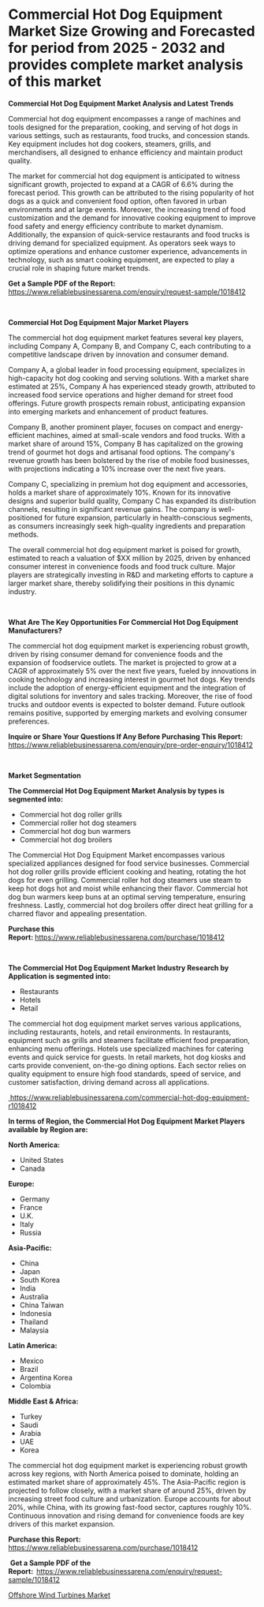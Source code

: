 <p><h1>Commercial Hot Dog Equipment Market Size Growing and Forecasted for period from 2025 - 2032 and provides complete market analysis of this market</h1></p><p><strong>Commercial Hot Dog Equipment Market Analysis and Latest Trends</strong></p>
<p><p>Commercial hot dog equipment encompasses a range of machines and tools designed for the preparation, cooking, and serving of hot dogs in various settings, such as restaurants, food trucks, and concession stands. Key equipment includes hot dog cookers, steamers, grills, and merchandisers, all designed to enhance efficiency and maintain product quality.</p><p>The market for commercial hot dog equipment is anticipated to witness significant growth, projected to expand at a CAGR of 6.6% during the forecast period. This growth can be attributed to the rising popularity of hot dogs as a quick and convenient food option, often favored in urban environments and at large events. Moreover, the increasing trend of food customization and the demand for innovative cooking equipment to improve food safety and energy efficiency contribute to market dynamism. Additionally, the expansion of quick-service restaurants and food trucks is driving demand for specialized equipment. As operators seek ways to optimize operations and enhance customer experience, advancements in technology, such as smart cooking equipment, are expected to play a crucial role in shaping future market trends.</p></p>
<p><strong>Get a Sample PDF of the Report:&nbsp;</strong> <a href="https://www.reliablebusinessarena.com/enquiry/request-sample/1018412?utm_campaign=2112&utm_medium=2&utm_source=Github&utm_content=ia&utm_term=21032025&utm_id=commercial-hot-dog-equipment">https://www.reliablebusinessarena.com/enquiry/request-sample/1018412</a></p>
<p>&nbsp;</p>
<p><strong>Commercial Hot Dog Equipment Major Market Players</strong></p>
<p><p>The commercial hot dog equipment market features several key players, including Company A, Company B, and Company C, each contributing to a competitive landscape driven by innovation and consumer demand.</p><p>Company A, a global leader in food processing equipment, specializes in high-capacity hot dog cooking and serving solutions. With a market share estimated at 25%, Company A has experienced steady growth, attributed to increased food service operations and higher demand for street food offerings. Future growth prospects remain robust, anticipating expansion into emerging markets and enhancement of product features.</p><p>Company B, another prominent player, focuses on compact and energy-efficient machines, aimed at small-scale vendors and food trucks. With a market share of around 15%, Company B has capitalized on the growing trend of gourmet hot dogs and artisanal food options. The company's revenue growth has been bolstered by the rise of mobile food businesses, with projections indicating a 10% increase over the next five years.</p><p>Company C, specializing in premium hot dog equipment and accessories, holds a market share of approximately 10%. Known for its innovative designs and superior build quality, Company C has expanded its distribution channels, resulting in significant revenue gains. The company is well-positioned for future expansion, particularly in health-conscious segments, as consumers increasingly seek high-quality ingredients and preparation methods.</p><p>The overall commercial hot dog equipment market is poised for growth, estimated to reach a valuation of $XX million by 2025, driven by enhanced consumer interest in convenience foods and food truck culture. Major players are strategically investing in R&D and marketing efforts to capture a larger market share, thereby solidifying their positions in this dynamic industry.</p></p>
<p>&nbsp;</p>
<p><strong>What Are The Key Opportunities For Commercial Hot Dog Equipment Manufacturers?</strong></p>
<p><p>The commercial hot dog equipment market is experiencing robust growth, driven by rising consumer demand for convenience foods and the expansion of foodservice outlets. The market is projected to grow at a CAGR of approximately 5% over the next five years, fueled by innovations in cooking technology and increasing interest in gourmet hot dogs. Key trends include the adoption of energy-efficient equipment and the integration of digital solutions for inventory and sales tracking. Moreover, the rise of food trucks and outdoor events is expected to bolster demand. Future outlook remains positive, supported by emerging markets and evolving consumer preferences.</p></p>
<p><strong>Inquire or Share Your Questions If Any Before Purchasing This Report:</strong> <a href="https://www.reliablebusinessarena.com/enquiry/pre-order-enquiry/1018412?utm_campaign=2112&utm_medium=2&utm_source=Github&utm_content=ia&utm_term=21032025&utm_id=commercial-hot-dog-equipment">https://www.reliablebusinessarena.com/enquiry/pre-order-enquiry/1018412</a></p>
<p>&nbsp;</p>
<p><strong>Market Segmentation</strong></p>
<p><strong>The Commercial Hot Dog Equipment Market Analysis by types is segmented into:</strong></p>
<p><ul><li>Commercial hot dog roller grills</li><li>Commercial roller hot dog steamers</li><li>Commercial hot dog bun warmers</li><li>Commercial hot dog broilers</li></ul></p>
<p><p>The Commercial Hot Dog Equipment Market encompasses various specialized appliances designed for food service businesses. Commercial hot dog roller grills provide efficient cooking and heating, rotating the hot dogs for even grilling. Commercial roller hot dog steamers use steam to keep hot dogs hot and moist while enhancing their flavor. Commercial hot dog bun warmers keep buns at an optimal serving temperature, ensuring freshness. Lastly, commercial hot dog broilers offer direct heat grilling for a charred flavor and appealing presentation.</p></p>
<p><strong>Purchase this Report:&nbsp;</strong><a href="https://www.reliablebusinessarena.com/purchase/1018412?utm_campaign=2112&utm_medium=2&utm_source=Github&utm_content=ia&utm_term=21032025&utm_id=commercial-hot-dog-equipment">https://www.reliablebusinessarena.com/purchase/1018412</a></p>
<p>&nbsp;</p>
<p><strong>The Commercial Hot Dog Equipment Market Industry Research by Application is segmented into:</strong></p>
<p><ul><li>Restaurants</li><li>Hotels</li><li>Retail</li></ul></p>
<p><p>The commercial hot dog equipment market serves various applications, including restaurants, hotels, and retail environments. In restaurants, equipment such as grills and steamers facilitate efficient food preparation, enhancing menu offerings. Hotels use specialized machines for catering events and quick service for guests. In retail markets, hot dog kiosks and carts provide convenient, on-the-go dining options. Each sector relies on quality equipment to ensure high food standards, speed of service, and customer satisfaction, driving demand across all applications.</p></p>
<p><a href="https://www.reliablebusinessarena.com/commercial-hot-dog-equipment-r1018412?utm_campaign=2112&utm_medium=2&utm_source=Github&utm_content=ia&utm_term=21032025&utm_id=commercial-hot-dog-equipment">&nbsp;https://www.reliablebusinessarena.com/commercial-hot-dog-equipment-r1018412</a></p>
<p><strong>In terms of Region, the Commercial Hot Dog Equipment Market Players available by Region are:</strong></p>
<p>
    <p> <strong> North America: </strong>
        <ul>
            <li>United States</li>
            <li>Canada</li>
        </ul>
        </p> 
    <p> <strong> Europe: </strong>
        <ul>
            <li>Germany</li>
            <li>France</li>
            <li>U.K.</li>
            <li>Italy</li>
            <li>Russia</li>
        </ul>
        </p> 
    <p> <strong> Asia-Pacific: </strong>
        <ul>
            <li>China</li>
            <li>Japan</li>
            <li>South Korea</li>
            <li>India</li>
            <li>Australia</li>
            <li>China Taiwan</li>
            <li>Indonesia</li>
            <li>Thailand</li>
            <li>Malaysia</li>
        </ul>
        </p> 
    <p> <strong> Latin America: </strong>
        <ul>
            <li>Mexico</li>
            <li>Brazil</li>
            <li>Argentina Korea</li>
            <li>Colombia</li>
        </ul>
        </p> 
    <p> <strong> Middle East & Africa: </strong>
        <ul>
            <li>Turkey</li>
            <li>Saudi</li>
            <li>Arabia</li>
            <li>UAE</li>
            <li>Korea</li>
        </ul>
    </p>
    </p>
<p><p>The commercial hot dog equipment market is experiencing robust growth across key regions, with North America poised to dominate, holding an estimated market share of approximately 45%. The Asia-Pacific region is projected to follow closely, with a market share of around 25%, driven by increasing street food culture and urbanization. Europe accounts for about 20%, while China, with its growing fast-food sector, captures roughly 10%. Continuous innovation and rising demand for convenience foods are key drivers of this market expansion.</p></p>
<p><strong>Purchase this Report: </strong><a href="https://www.reliablebusinessarena.com/purchase/1018412?utm_campaign=2112&utm_medium=2&utm_source=Github&utm_content=ia&utm_term=21032025&utm_id=commercial-hot-dog-equipment">https://www.reliablebusinessarena.com/purchase/1018412</a></p>
<p>&nbsp;<strong>Get a Sample PDF of the Report:&nbsp;&nbsp;</strong><a href="https://www.reliablebusinessarena.com/enquiry/request-sample/1018412?utm_campaign=2112&utm_medium=2&utm_source=Github&utm_content=ia&utm_term=21032025&utm_id=commercial-hot-dog-equipment">https://www.reliablebusinessarena.com/enquiry/request-sample/1018412</a></p>
<p><strong></strong></p>
<p><p><a href="https://github.com/mateyappiazo/Market-Research-Report-List-1/blob/main/offshore-wind-turbines-market.md?utm_campaign=2112&utm_medium=2&utm_source=Github&utm_content=ia&utm_term=21032025&utm_id=commercial-hot-dog-equipment">Offshore Wind Turbines Market</a></p></p>